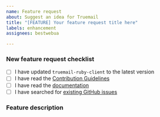 ```yaml
---
name: Feature request
about: Suggest an idea for Truemail
title: "[FEATURE] Your feature request title here"
labels: enhancement
assignees: bestwebua

---
```


<!-- Thanks for helping to make Truemail better! Before submit your new feature request, please make sure to check the following boxes by putting an x in the [ ] (don't: [x ], [ x], do: [x]) -->

### New feature request checklist

- [ ] I have updated `truemail-ruby-client` to the latest version
- [ ] I have read the [Contribution Guidelines](https://github.com/truemail-rb/truemail-ruby-client/blob/master/CONTRIBUTING.md)
- [ ] I have read the [documentation](https://truemail-rb.org/truemail-ruby-client)
- [ ] I have searched for [existing GitHub issues](https://github.com/truemail-rb/truemail-ruby-client/issues)

<!-- Please use next pattern for your feature request title: [FEATURE] Your feature request title here -->

### Feature description

<!-- Is your feature request related to a problem? Please describe. A clear and concise description of what the problem is. Ex. I'm always frustrated when [...]

Describe the solution you'd like. A clear and concise description of what you want to happen.

Describe alternatives you've considered. A clear and concise description of any alternative solutions or features you've considered. -->
